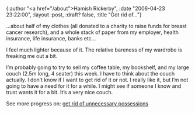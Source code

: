 {:author "<a href=\"/about\">Hamish Rickerby</a>", :date "2006-04-23 23:22:00", :layout :post, :draft? false, :title "Got rid of..."}

<div><div><p>...about half of my clothes (all donated to a charity to raise funds for breast cancer research), and a whole stack of paper from my employer, health insurance, life insurance, banks etc&#8230;</p>	<p>I feel much lighter because of it.  The relative bareness of my wardrobe is freaking me out a bit.</p>	<p>I&#8217;m probably going to try to sell my coffee table, my bookshelf, and my large couch (2.5m long, 4 seater) this week.  I have to think about the couch actually.  I don&#8217;t know if I want to get rid of it or not.  I really like it, but I&#8217;m not going to have a need for it for a while.  I might see if someone I know and trust wants it for a bit.  It&#8217;s a very nice couch.</p></div><div>See more progress on: <a href="http://www.43things.com/people/progress/rickerbh?on=2682480">get rid of unnecessary possessions</a></div></div>
